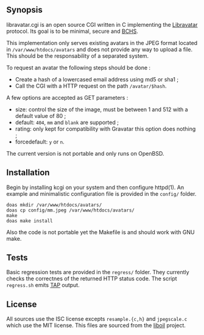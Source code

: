 ## Synopsis

libravatar.cgi is an open source CGI written in C implementing the [Libravatar](https://www.libravatar.org/) protocol. Its goal is to be minimal, secure and [BCHS](https://learnbchs.org/).

This implementation only serves existing avatars in the JPEG format located in `/var/www/htdocs/avatars` and does not provide any way to upload a file. This should be the responsability of a separated system.

To request an avatar the following steps should be done :

* Create a hash of a lowercased email address using md5 or sha1 ;
* Call the CGI with a HTTP request on the path `/avatar/$hash`.

A few options are accepted as GET parameters :

* size: control the size of the image, must be between 1 and 512 with a default value of 80 ;
* default: `404`, `mm` and `blank` are supported ;
* rating: only kept for compatibility with Gravatar this option does nothing ;
* forcedefault: `y` or `n`.

The current version is not portable and only runs on OpenBSD.

## Installation

Begin by installing kcgi on your system and then configure httpd(1). An example and minimalistic configuration file is provided in the `config/` folder.

```
doas mkdir /var/www/htdocs/avatars/
doas cp config/mm.jpeg /var/www/htdocs/avatars/
make
doas make install
```

Also the code is not portable yet the Makefile is and should work with GNU make.

## Tests

Basic regression tests are provided in the `regress/` folder. They currently checks the correctnes of the returned HTTP status code. The script `regress.sh` emits [TAP](https://testanything.org/) output.

## License

All sources use the ISC license excepts `resample.{c,h}` and `jpegscale.c` which use the MIT license. This files are sourced from the [liboil](https://github.com/ender672/liboil) project.
